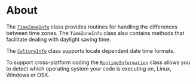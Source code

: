 # About

The [`TimeZoneInfo`][TimeZoneInfo] class provides routines for handling the differences between time zones. The `TimeZoneInfo` class also contains methods that facilitate dealing with daylight saving time.

The [`CultureInfo`][CultureInfo] class supports locale dependent date time formats.

To support cross-platform coding the [`RuntimeInformation`][RuntimeInformation] class allows you to detect which operating system your code is executing on, Linux, Windows or OSX.

[TimeZoneInfo]: https://docs.microsoft.com/en-us/dotnet/api/system.timezoneinfo
[CultureInfo]: https://docs.microsoft.com/en-us/dotnet/api/system.globalization.cultureinfo
[RuntimeInformation]: https://docs.microsoft.com/en-us/dotnet/api/system.runtime.interopservices.runtimeinformation

